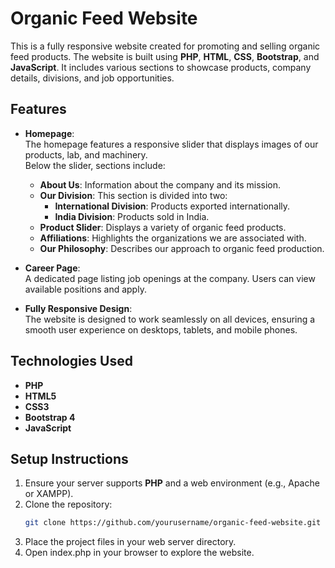 # Organic Feed Website

This is a fully responsive website created for promoting and selling organic feed products. The website is built using **PHP**, **HTML**, **CSS**, **Bootstrap**, and **JavaScript**. It includes various sections to showcase products, company details, divisions, and job opportunities.

## Features

- **Homepage**:  
  The homepage features a responsive slider that displays images of our products, lab, and machinery.  
  Below the slider, sections include:
  - **About Us**: Information about the company and its mission.
  - **Our Division**: This section is divided into two:
    - **International Division**: Products exported internationally.
    - **India Division**: Products sold in India.
  - **Product Slider**: Displays a variety of organic feed products.
  - **Affiliations**: Highlights the organizations we are associated with.
  - **Our Philosophy**: Describes our approach to organic feed production.

- **Career Page**:  
  A dedicated page listing job openings at the company. Users can view available positions and apply.

- **Fully Responsive Design**:  
  The website is designed to work seamlessly on all devices, ensuring a smooth user experience on desktops, tablets, and mobile phones.

## Technologies Used

- **PHP**
- **HTML5**
- **CSS3**
- **Bootstrap 4**
- **JavaScript**

## Setup Instructions

1. Ensure your server supports **PHP** and a web environment (e.g., Apache or XAMPP).
2. Clone the repository:
   ```bash
   git clone https://github.com/yourusername/organic-feed-website.git
3. Place the project files in your web server directory.
4. Open index.php in your browser to explore the website.
